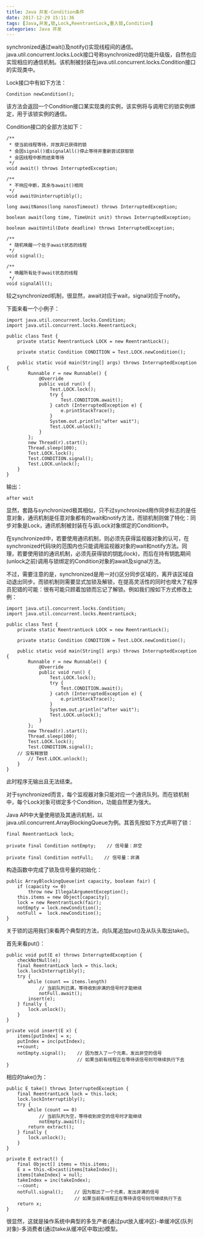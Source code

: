```yaml
---
title: Java 并发-Condition条件
date: 2017-12-29 15:11:36
tags: [Java,并发,锁,Lock,ReentrantLock,重入锁,Condition]
categories: Java 并发
---
```


synchronized通过wait()及notify()实现线程间的通信。java.util.concurrent.locks.Lock接口号称synchronized的功能升级版，自然也应实现相应的通信机制。该机制被封装在java.util.concurrent.locks.Condition接口的实现类中。

Lock接口中有如下方法：

```
Condition newCondition();
```

该方法会返回一个Condition接口某实现类的实例，该实例将与调用它的锁实例绑定，用于该锁实例的通信。

<!-- more -->

Condition接口的全部方法如下：

```
/**
 * 使当前线程等待，并放弃已获得的锁
 * 会因signal()或signalAll()停止等待并重新尝试获取锁
 * 会因线程中断而结束等待
 */
void await() throws InterruptedException;

/**
 * 不响应中断，其余与await()相同
 */
void awaitUninterruptibly();

long awaitNanos(long nanosTimeout) throws InterruptedException;

boolean await(long time, TimeUnit unit) throws InterruptedException;

boolean awaitUntil(Date deadline) throws InterruptedException;

/**
 * 随机唤醒一个处于await状态的线程
 */
void signal();

/**
 * 唤醒所有处于await状态的线程
 */
void signalAll();
```

较之synchronized机制，很显然，await对应于wait，signal对应于notify。

下面来看一个小例子：

```
import java.util.concurrent.locks.Condition;
import java.util.concurrent.locks.ReentrantLock;

public class Test {
    private static ReentrantLock LOCK = new ReentrantLock();

    private static Condition CONDITION = Test.LOCK.newCondition();

    public static void main(String[] args) throws InterruptedException {
        Runnable r = new Runnable() {
            @Override
            public void run() {
                Test.LOCK.lock();
                try {
                    Test.CONDITION.await();
                } catch (InterruptedException e) {
                    e.printStackTrace();
                }
                System.out.println("after wait");
                Test.LOCK.unlock();
            }
        };
        new Thread(r).start();
        Thread.sleep(100);
        Test.LOCK.lock();
        Test.CONDITION.signal();
        Test.LOCK.unlock();
    }
}
```

输出：

```
after wait
```

显然，套路与synchronized极其相似，只不过synchronized用作同步标志的是任意对象，通讯机制是任意对象都有的wait和notify方法，而锁机制则做了特化：同步对象是Lock，通讯机制被封装在与该Lock对象绑定的Condition中。

在synchronized中，若要使用通讯机制，则必须先获得监视器对象的认可，在synchronized代码块的范围内也只能调用监视器对象的wait和notify方法。同理，若要使用锁的通讯机制，必须先获得锁的钥匙(lock)，而后在持有钥匙期间(unlock之前)调用与锁绑定的Condition对象的await及signal方法。

不过，需要注意的是，synchronized是用一对{}区分同步区域的，离开该区域自动退出同步。而锁机制则需要显式加锁及解锁，在提高灵活性的同时也增大了程序员犯错的可能：很有可能只顾着加锁而忘记了解锁。例如我们按如下方式修改上例：

```
import java.util.concurrent.locks.Condition;
import java.util.concurrent.locks.ReentrantLock;

public class Test {
    private static ReentrantLock LOCK = new ReentrantLock();

    private static Condition CONDITION = Test.LOCK.newCondition();

    public static void main(String[] args) throws InterruptedException {
        Runnable r = new Runnable() {
            @Override
            public void run() {
                Test.LOCK.lock();
                try {
                    Test.CONDITION.await();
                } catch (InterruptedException e) {
                    e.printStackTrace();
                }
                System.out.println("after wait");
                Test.LOCK.unlock();
            }
        };
        new Thread(r).start();
        Thread.sleep(100);
        Test.LOCK.lock();
        Test.CONDITION.signal();
	// 没有释放锁
        // Test.LOCK.unlock();
    }
}
```

此时程序无输出且无法结束。

对于synchronized而言，每个监视器对象只能对应一个通讯队列。而在锁机制中，每个Lock对象可绑定多个Condition，功能自然更为强大。

Java API中大量使用锁及其通讯机制，以java.util.concurrent.ArrayBlockingQueue为例。其首先按如下方式声明了锁：

```
final ReentrantLock lock;

private final Condition notEmpty;    // 信号量：非空

private final Condition notFull;    // 信号量：非满
```

构造函数中完成了锁及信号量的初始化：

```
public ArrayBlockingQueue(int capacity, boolean fair) {
    if (capacity <= 0)
        throw new IllegalArgumentException();
    this.items = new Object[capacity];
    lock = new ReentrantLock(fair);
    notEmpty = lock.newCondition();
    notFull =  lock.newCondition();
}
```

关于锁的运用我们来看两个典型的方法，向队尾追加put()及从队头取出take()。

首先来看put()：

```
public void put(E e) throws InterruptedException {
    checkNotNull(e);
    final ReentrantLock lock = this.lock;
    lock.lockInterruptibly();
    try {
        while (count == items.length)
            // 当前队列已满，等待收到非满的信号时才能继续
            notFull.await();
        insert(e);
    } finally {
        lock.unlock();
    }
}

private void insert(E x) {
    items[putIndex] = x;
    putIndex = inc(putIndex);
    ++count;
    notEmpty.signal();    // 因为放入了一个元素，发出非空的信号
                          // 如果当前有线程正在等待该信号则可继续执行下去
}
```

相应的take()为：

```
public E take() throws InterruptedException {
    final ReentrantLock lock = this.lock;
    lock.lockInterruptibly();
    try {
        while (count == 0)
            // 当前队列为空，等待收到非空的信号时才能继续
            notEmpty.await();
        return extract();
    } finally {
        lock.unlock();
    }
}

private E extract() {
    final Object[] items = this.items;
    E x = this.<E>cast(items[takeIndex]);
    items[takeIndex] = null;
    takeIndex = inc(takeIndex);
    --count;
    notFull.signal();    // 因为取出了一个元素，发出非满的信号
                         // 如果当前有线程正在等待该信号则可继续执行下去
    return x;
}
```

很显然，这就是操作系统中典型的多生产者(通过put放入缓冲区)-单缓冲区(队列对象)-多消费者(通过take从缓冲区中取出)模型。